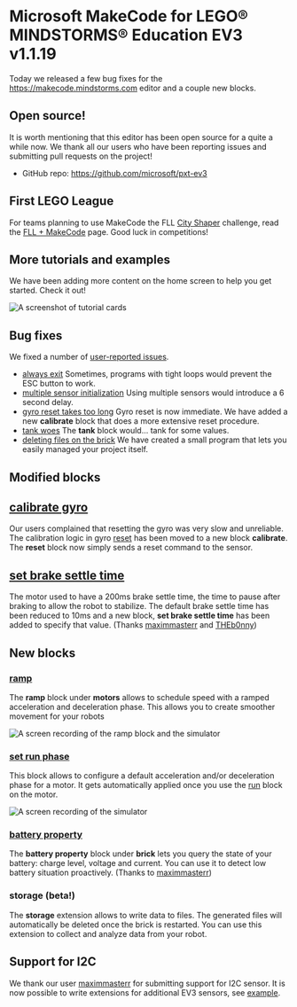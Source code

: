 # Microsoft MakeCode for LEGO® MINDSTORMS® Education EV3 v1.1.19

Today we released a few bug fixes for the https://makecode.mindstorms.com editor
and a couple new blocks.

## Open source!

It is worth mentioning that this editor has been open source for a quite a while now. We thank all our users who have been reporting issues and submitting pull requests on the project!

* GitHub repo: https://github.com/microsoft/pxt-ev3

## First LEGO League

For teams planning to use MakeCode the FLL [City Shaper](https://firstinspiresst01.blob.core.windows.net/fll/2020/city-shaper-game-guide-pdf.pdf) challenge, read the [FLL + MakeCode](/fll) page. Good luck in competitions! 

## More tutorials and examples

We have been adding more content on the home screen to help you get started. Check it out!

![A screenshot of tutorial cards](/static/blog/lego/09-06-2019/tutorials.png)

## Bug fixes

We fixed a number of [user-reported issues](https://github.com/microsoft/pxt-ev3/issues?utf8=%E2%9C%93&q=is%3Aissue+is%3Aclosed+sort%3Aclosed). 

* [always exit](https://github.com/microsoft/pxt-ev3/issues/849) Sometimes, programs with tight loops
would prevent the ESC button to work.
* [multiple sensor initialization](https://github.com/microsoft/pxt-ev3/issues/847) Using multiple sensors would introduce a 6 second delay.
* [gyro reset takes too long](https://github.com/microsoft/pxt-ev3/issues/846) Gyro reset is now immediate. We have added a new **calibrate** block that does a more extensive reset procedure.
* [tank woes](https://github.com/microsoft/pxt-ev3/issues/844) The **tank** block would... tank for some values.
* [deleting files on the brick](https://github.com/microsoft/pxt-ev3/blob/1317da8904cdb94316aec47463208442a62e9819/docs/fll.md#why-cant-i-delete-my-program-uf2-files-from-the-brick) We have created a small program that lets you easily managed your project itself.

## Modified blocks

## [calibrate gyro](https://makecode.mindstorms.com/reference/sensors/gyro/calibrate)

Our users complained that resetting the gyro was very slow and unreliable. 
The calibration logic in gyro [reset](https://makecode.mindstorms.com/reference/sensors/gyro/reset)
has been moved to a new block **calibrate**. 
The **reset** block now simply sends a reset command to the sensor.

## [set brake settle time](https://makecode.mindstorms.com/reference/motors/motor/set-brake-settle-time)

The motor used to have a 200ms brake settle time, the time to pause after braking to allow the robot to stabilize.
The default brake settle time has been reduced to 10ms and a new block, **set brake settle time** has been added
to specify that value. (Thanks [maximmasterr](https://github.com/microsoft/pxt-ev3/pull/878)
and [THEb0nny](https://github.com/microsoft/pxt-ev3/pull/875))

## New blocks 

### [ramp](https://makecode.mindstorms.com/reference/motors/motor/ramp)

The **ramp** block under **motors** allows to schedule speed with a ramped acceleration and
deceleration phase. This allows you to create smoother movement for your robots

![A screen recording of the ramp block and the simulator](/static/blog/lego/09-06-2019/ramp.gif)

### [set run phase](https://makecode.mindstorms.com/reference/motors/motor/set-run-phase)

This block allows to configure a default acceleration and/or deceleration phase for a motor.
It gets automatically applied once you use the [run](https://makecode.mindstorms.com/reference/motors/run) block on the motor.

![A screen recording of the simulator](/static/blog/lego/09-06-2019/set-run-phase.gif)

### [battery property](https://makecode.mindstorms.com/reference/brick/battery-property)

The **battery property** block under **brick** lets you query the state of your battery:
charge level, voltage and current. You can use it to detect low battery situation proactively. (Thanks to [maximmasterr](https://github.com/microsoft/pxt-ev3/pull/899))

### storage (beta!)

The **storage** extension allows to write data to files. The generated files will automatically be deleted once the brick is restarted. You can use this extension to collect and analyze data from your robot.

## Support for I2C

We thank our user [maximmasterr](https://github.com/maximmasterr) for submitting support for I2C sensor. It is now possible to write extensions for additional EV3 sensors, see [example](https://github.com/maximmasterr/pxt-ev3-hiTechnicColorSensor).
